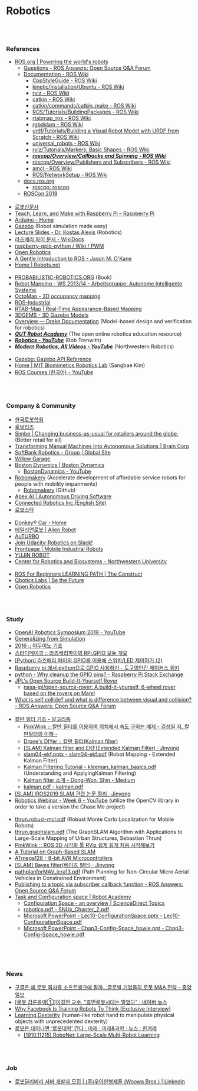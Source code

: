 
Robotics
==========


 <br/><br/>


### References
- [ROS.org | Powering the world's robots](https://www.ros.org/)
    - [Questions - ROS Answers: Open Source Q&A Forum](https://answers.ros.org/questions/)
    - [Documentation - ROS Wiki](http://wiki.ros.org/)
        - [CppStyleGuide - ROS Wiki](http://wiki.ros.org/CppStyleGuide)
        - [kinetic/Installation/Ubuntu - ROS Wiki](https://wiki.ros.org/kinetic/Installation/Ubuntu)
        - [rviz - ROS Wiki](http://wiki.ros.org/rviz)
        - [catkin - ROS Wiki](http://wiki.ros.org/catkin)
        - [catkin/commands/catkin_make - ROS Wiki](http://wiki.ros.org/catkin/commands/catkin_make)
        - [ROS/Tutorials/BuildingPackages - ROS Wiki](http://wiki.ros.org/ROS/Tutorials/BuildingPackages)
        - [rtabmap_ros - ROS Wiki](http://wiki.ros.org/rtabmap_ros)
        - [rgbdslam - ROS Wiki](http://wiki.ros.org/rgbdslam)
        - [urdf/Tutorials/Building a Visual Robot Model with URDF from Scratch - ROS Wiki](http://wiki.ros.org/urdf/Tutorials/Building%20a%20Visual%20Robot%20Model%20with%20URDF%20from%20Scratch)
        - [universal_robots - ROS Wiki](http://wiki.ros.org/action/show/universal_robots)
        - [rviz/Tutorials/Markers: Basic Shapes - ROS Wiki](http://wiki.ros.org/rviz/Tutorials/Markers%3A%20Basic%20Shapes)
        - [___roscpp/Overview/Callbacks and Spinning - ROS Wiki___](http://wiki.ros.org/roscpp/Overview/Callbacks%20and%20Spinning)
        - [roscpp/Overview/Publishers and Subscribers - ROS Wiki](http://wiki.ros.org/roscpp/Overview/Publishers%20and%20Subscribers)
        - [amcl - ROS Wiki](http://wiki.ros.org/amcl)
        - [ROS/NetworkSetup - ROS Wiki](https://wiki.ros.org/ROS/NetworkSetup)
    - [docs.ros.org](http://docs.ros.org/)
        - [roscpp: roscpp](http://docs.ros.org/jade/api/roscpp/html/index.html)
    - [ROSCon 2019](https://roscon.ros.org/2019/)  <br/><br/>
- [로봇신문사](http://www.irobotnews.com/)
- [Teach, Learn, and Make with Raspberry Pi – Raspberry Pi](https://www.raspberrypi.org/)
- [Arduino - Home](https://www.arduino.cc/) 
- [Gazebo](http://gazebosim.org/) (Robot simulation made easy)
- [Lecture Slides - Dr. Kostas Alexis](http://www.kostasalexis.com/lecture-slides.html) (Robotics)
- [라즈베리 파이 문서 - WikiDocs](https://wikidocs.net/book/483)
- [raspberry-gpio-python / Wiki / PWM](https://sourceforge.net/p/raspberry-gpio-python/wiki/PWM/)
- [Open Robotics](https://www.openrobotics.org/)
- [A Gentle Introduction to ROS - Jason M. O'Kane](https://cse.sc.edu/~jokane/agitr/)
- [Home | Robots.net](https://robots.net/)  <br/><br/>
- [PROBABILISTIC-ROBOTICS.ORG](http://www.probabilistic-robotics.org/) (Book)
- [Robot Mapping - WS 2013/14 - Arbeitsgruppe: Autonome Intelligente Systeme](http://ais.informatik.uni-freiburg.de/teaching/ws13/mapping/)
- [OctoMap - 3D occupancy mapping](https://octomap.github.io/)
- [ROS-Industrial](https://rosindustrial.org/)
- [RTAB-Map | Real-Time Appearance-Based Mapping](http://introlab.github.io/rtabmap/)
- [3DGEMS - 3D Gazebo Models](http://data.nvision2.eecs.yorku.ca/3DGEMS/)
- [Overview — Drake Documentation](https://drake.mit.edu/) (Model-based design and verification for robotics)
- [___QUT Robot Academy___](https://robotacademy.net.au/) (The open online robotics education resource)
- [___Robotics - YouTube___](https://www.youtube.com/playlist?list=PL_onPhFCkVQhuPiUxUW2lFHB39QsavEEA) (Bob Trenwith)
- [___Modern Robotics, All Videos - YouTube___](https://www.youtube.com/playlist?list=PLggLP4f-rq02vX0OQQ5vrCxbJrzamYDfx) (Northwestern Robotics)  <br/><br/>
- [Gazebo: Gazebo API Reference](http://osrf-distributions.s3.amazonaws.com/gazebo/api/1.6.3/index.html)
- [Home | MIT Biomimetics Robotics Lab](https://biomimetics.mit.edu/) (Sangbae Kim)
- [ROS Courses (한국어) - YouTube](https://www.youtube.com/playlist?list=PLRG6WP3c31_VIFtFAxSke2NG_DumVZPgw)


 <br/><br/>
 

### Company & Community
- [한국로봇학회](http://kros.org/)
- [로보티즈](http://www.robotis.com/)
- [Simbe | Changing business-as-usual for retailers around the globe.](https://www.simberobotics.com/) (Better retail for all)
- [Transforming Manual Machines Into Autonomous Solutions | Brain Corp](https://www.braincorp.com/)
- [SoftBank Robotics - Group | Global Site](https://www.softbankrobotics.com/)
- [Willow Garage](http://www.willowgarage.com/)
- [Boston Dynamics | Boston Dynamics](https://www.bostondynamics.com/)
    - [BostonDynamics - YouTube](https://www.youtube.com/user/BostonDynamics/featured)
- [Robomakery](https://www.robomakery.com/) (Accelerate development of affordable service robots for people with mobility impairments)
    - [Robomakery](https://github.com/robomakery) (Github)
- [Apex.AI | Autonomous Driving Software](https://www.apex.ai/)
- [Connected Robotics Inc.(English Site)](https://connected-robotics.com/)
- [로보스타](http://www.robostar.co.kr/kr/index.do)  <br/><br/>
- [Donkey® Car - Home](https://www.donkeycar.com/)
- [에일리언로봇 | Alien Robot](https://www.alienrobot.io/)
- [AuTURBO](https://github.com/AuTURBO)
- [Join Udacity-Robotics on Slack!](https://slackin.udacity.com/robotics)
- [Frontpage | Mobile Industrial Robots](https://www.mobile-industrial-robots.com/en/)
- [YUJIN ROBOT](https://yujinrobot.com/)
- [Center for Robotics and Biosystems - Northwestern University](https://robotics.northwestern.edu/)  <br/><br/>
- [ROS For Beginners LEARNING PATH | The Construct](https://www.theconstructsim.com/)
- [Qbotics Labs | Be the Future](https://www.qboticslabs.com/)
- [Open Robotics](https://www.openrobotics.org/)


 <br/><br/>


### Study
- [OpenAI Robotics Symposium 2019 - YouTube](https://www.youtube.com/watch?v=WRsxoVB8Yng)
- [Generalizing from Simulation](https://openai.com/blog/generalizing-from-simulation/)
- [2016 :: 아두이노 기초](https://opentutorials.org/module/2106)
- [스터디메이크 :: 라즈베리파이의 RPi.GPIO 모듈 개요](https://studymake.tistory.com/498)
- [[Python] 라즈베리 파이의 GPIO를 이용해 스위치/LED 제어하기 (2)](https://junolefou.tistory.com/5)
- [Raspberry pi 에서 python으로 GPIO 사용하기 - 도구의인간 메이커스 위키](http://lhdangerous.godohosting.com/wiki/index.php/Raspberry_pi_%EC%97%90%EC%84%9C_python%EC%9C%BC%EB%A1%9C_GPIO_%EC%82%AC%EC%9A%A9%ED%95%98%EA%B8%B0)
- [python - Why cleanup the GPIO pins? - Raspberry Pi Stack Exchange](https://raspberrypi.stackexchange.com/questions/34363/why-cleanup-the-gpio-pins)
- [JPL's Open Source Build-It-Yourself Rover](https://opensourcerover.jpl.nasa.gov/#!/signup)
    - [nasa-jpl/open-source-rover: A build-it-yourself, 6-wheel rover based on the rovers on Mars!](https://github.com/nasa-jpl/open-source-rover)
- [What is self collide? and what is difference between visual and collision? - ROS Answers: Open Source Q&A Forum](https://answers.ros.org/question/304171/what-is-self-collide-and-what-is-difference-between-visual-and-collision/)  <br/><br/>
- [칼만 필터 기초 - 알고리즘](https://lovely-embedded.tistory.com/15)
    - [PinkWink :: 칼만 필터를 이용하여 위치에서 속도 구하는 예제 - 김성필 저, 칼만필터의 이해 -](https://pinkwink.kr/781)
    - [Drone's DIYer :: 칼만 필터(Kalman filter)](https://sharehobby.tistory.com/entry/%EC%B9%BC%EB%A7%8C-%ED%95%84%ED%84%B0Kalman-filter1)
    - [[SLAM] Kalman filter and EKF(Extended Kalman Filter) · Jinyong](http://jinyongjeong.github.io/2017/02/14/lec03_kalman_filter_and_EKF/)
    - [slam04-ekf.pptx - slam04-ekf.pdf](http://ais.informatik.uni-freiburg.de/teaching/ws13/mapping/pdf/slam04-ekf.pdf) (Robot Mapping - Extended Kalman Filter)
    - [Kalman Filtering Tutorial - kleeman_kalman_basics.pdf](http://biorobotics.ri.cmu.edu/papers/sbp_papers/integrated3/kleeman_kalman_basics.pdf) (Understanding and ApplyingKalman Filtering)
    - [Kalman filter 소개 - Dong-Won, Shin - Medium](https://medium.com/@celinachild/kalman-filter-%EC%86%8C%EA%B0%9C-395c2016b4d6)
    - [kalman.pdf - kalman.pdf](https://academic.csuohio.edu/simond/courses/eec644/kalman.pdf)
- [[SLAM] IROS2019 SLAM 관련 논문 정리 · Jinyong](http://jinyongjeong.github.io/2019/11/07/IROS2019_SLAM_list/)
- [Robotics Webinar - Week 6 - YouTube](https://www.youtube.com/watch?v=0H-OVbAhwqA) (utilize the OpenCV library in order to take a version the Chase Me project)  <br/><br/>
- [thrun.robust-mcl.pdf](http://robots.stanford.edu/papers/thrun.robust-mcl.pdf) (Robust Monte Carlo Localization for Mobile Robots)
- [thrun.graphslam.pdf](http://robot.cc/papers/thrun.graphslam.pdf) (The GraphSLAM Algorithm with Applications to Large-Scale Mapping of Urban Structures, Sebastian Thrun)
- [PinkWink :: ROS 3D 시각화 툴 RViz 쉽게 쉽게 처음 시작해보기](https://pinkwink.kr/903)
- [A Tutorial on Graph-Based SLAM](http://www2.informatik.uni-freiburg.de/~stachnis/pdf/grisetti10titsmag.pdf)
- [ATmega128 - 8-bit AVR Microcontrollers](https://www.microchip.com/wwwproducts/en/ATMEGA128)
- [[SLAM] Bayes filter(베이즈 필터) · Jinyong](http://jinyongjeong.github.io/2017/02/13/lec01_SLAM_bayes_filter/)
- [pathplanforMAV_icra13.pdf](https://www.cs.cmu.edu/~maxim/files/pathplanforMAV_icra13.pdf) (Path Planning for Non-Circular Micro Aerial Vehicles in Constrained Environment)
- [Publishing to a topic via subscriber callback function - ROS Answers: Open Source Q&A Forum](https://answers.ros.org/question/59725/publishing-to-a-topic-via-subscriber-callback-function/)
- [Task and Configuration space | Robot Academy](https://robotacademy.net.au/lesson/task-and-configuration-space/)
    - [Configuration Space - an overview | ScienceDirect Topics](https://www.sciencedirect.com/topics/engineering/configuration-space)
    - [robotics.pdf - SNUx_Chapter_2.pdf](http://robotics.snu.ac.kr/edX/2014-1/lecturenotes/SNUx_Chapter_2.pdf)
    - [Microsoft PowerPoint - Lec10-ConfigurationSpace.pptx - Lec10-ConfigurationSpace.pdf](http://courses.csail.mit.edu/6.141/spring2010/pub/lectures/Lec10-ConfigurationSpace.pdf)
    - [Microsoft PowerPoint - Chap3-Config-Space_howie.ppt - Chap3-Config-Space_howie.pdf](https://www.cs.cmu.edu/~motionplanning/lecture/Chap3-Config-Space_howie.pdf)  <br/><br/>


 <br/><br/>


### News
- [구글은 왜 로봇 회사를 소프트뱅크에 팔까…글로벌 기업들의 로봇 M&A 전략 - 중앙일보](https://news.joins.com/article/21660475)
- [[로봇 갑론을박①]이경전 교수,  "휴먼로봇시대는 멀었다" : 네이버 뉴스](https://news.naver.com/main/read.nhn?mode=LSD&mid=sec&oid=008&aid=0003323614&sid1=001)
- [Why Facebook Is Training Robots To Think [Exclusive Interview]](https://www.forbes.com/sites/cognitiveworld/2019/09/03/exclusive-interview-why-facebook-is-training-robots-to-think/#23aef5f312c2)
- [Learning Dexterity](https://openai.com/blog/learning-dexterity/) (human-like robot hand to manipulate physical objects with unprecedented dexterity)
- [로봇은 태어나면 ‘로봇대학’ 간다 : 미래 : 미래&과학 : 뉴스 : 한겨레](http://www.hani.co.kr/arti/science/future/916665.html)
    - [[1910.11215] RoboNet: Large-Scale Multi-Robot Learning](https://arxiv.org/abs/1910.11215)


 <br/><br/>


### Job
- [로봇딜리버리 서버 개발자 모집 | (주)우아한형제들 (Woowa Bros.) | LinkedIn](https://www.linkedin.com/jobs/view/1462345411/)


 <br/><br/>




